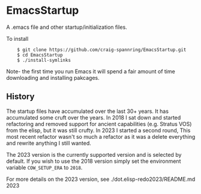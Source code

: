 # EmacsStartup

A .emacs file and other startup/initialization files. 

To install 
```shell
    $ git clone https://github.com/craig-spannring/EmacsStartup.git
    $ cd EmacsStartup 
    $ ./install-symlinks 
```
Note- the first time you run Emacs it will spend a fair amount of time
downloading and installing pakcages.


## History 

The startup files have accumulated over the last 30+ years.  It has
accumulated some cruft over the years.  In 2018 I sat down and started
refactoring and removed support for ancient capabilities (e.g. Stratus
VOS) from the elisp, but it was still crufty.  In 2023 I started a
second round, This most recent refactor wasn't so much a refactor as
it was a delete everything and rewrite anything I still wanted.

The 2023 version is the currently supported version and is selected by
default.  If you wish to use the 2018 version simply set the
environment variable `COW_SETUP_ERA` to `2018`.

For more details on the 2023 version, see ./dot.elisp-redo2023/README.md 2023
